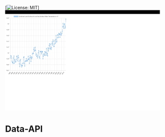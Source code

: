 [![License: MIT](https://img.shields.io/badge/License-MIT-blue.svg)]
![Graph](<Image/Land&Surface Water Temp Graph.jpg>)
# Data-API